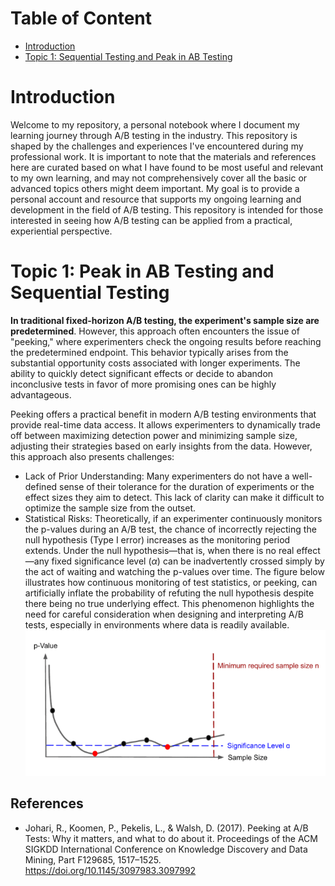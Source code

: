 # Table of Content
- [Introduction](#introduction)
- [Topic 1: Sequential Testing and Peak in AB Testing](#topic-1-sequential-testing-and-peak-in-ab-testing)

# Introduction
Welcome to my repository, a personal notebook where I document my learning journey through A/B testing in the industry. This repository is shaped by the challenges and experiences I've encountered during my professional work. It is important to note that the materials and references here are curated based on what I have found to be most useful and relevant to my own learning, and may not comprehensively cover all the basic or advanced topics others might deem important. My goal is to provide a personal account and resource that supports my ongoing learning and development in the field of A/B testing. This repository is intended for those interested in seeing how A/B testing can be applied from a practical, experiential perspective.

# Topic 1: Peak in AB Testing and Sequential Testing 
**In traditional fixed-horizon A/B testing, the experiment's sample size are predetermined**. However, this approach often encounters the issue of "peeking," where experimenters check the ongoing results before reaching the predetermined endpoint. This behavior typically arises from the substantial opportunity costs associated with longer experiments. The ability to quickly detect significant effects or decide to abandon inconclusive tests in favor of more promising ones can be highly advantageous.

Peeking offers a practical benefit in modern A/B testing environments that provide real-time data access. It allows experimenters to dynamically trade off between maximizing detection power and minimizing sample size, adjusting their strategies based on early insights from the data. However, this approach also presents challenges:
- Lack of Prior Understanding: Many experimenters do not have a well-defined sense of their tolerance for the duration of experiments or the effect sizes they aim to detect. This lack of clarity can make it difficult to optimize the sample size from the outset.
- Statistical Risks: Theoretically, if an experimenter continuously monitors the p-values during an A/B test, the chance of incorrectly rejecting the null hypothesis (Type I error) increases as the monitoring period extends. Under the null hypothesis—that is, when there is no real effect—any fixed significance level ($\alpha$) can be inadvertently crossed simply by the act of waiting and watching the p-values over time.
The figure below illustrates how continuous monitoring of test statistics, or peeking, can artificially inflate the probability of refuting the null hypothesis despite there being no true underlying effect. This phenomenon highlights the need for careful consideration when designing and interpreting A/B tests, especially in environments where data is readily available.
![img.png](figs/readme/ab-peak.png)

## References
- Johari, R., Koomen, P., Pekelis, L., & Walsh, D. (2017). Peeking at A/B Tests: Why it matters, and what to do about it. Proceedings of the ACM SIGKDD International Conference on Knowledge Discovery and Data Mining, Part F129685, 1517–1525. https://doi.org/10.1145/3097983.3097992
